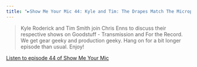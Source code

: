 ```yaml
---
title: "►Show Me Your Mic 44: Kyle and Tim: The Drapes Match The Microphone"
---
```

<blockquote><p>
  Kyle Roderick and Tim Smith join Chris Enns to discuss their respective shows on Goodstuff - Transmission and For the Record. We get gear geeky and production geeky. Hang on for a bit longer episode than usual. Enjoy!
</p></blockquote>
<p><a href="https://goodstuff.fm/smym/44">Listen to episode 44 of Show Me Your Mic</a></p>
